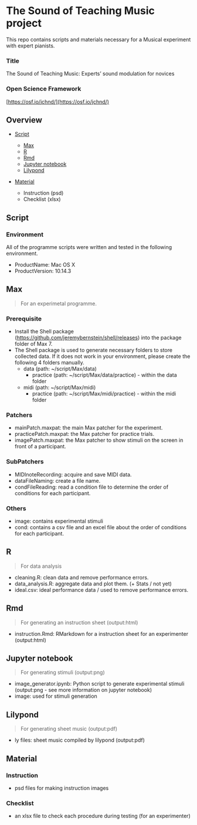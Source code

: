 # The Sound of Teaching Music project
This repo contains scripts and materials necessary for a Musical experiment with expert pianists.

### Title
The Sound of Teaching Music: Experts’ sound modulation for novices

### Open Science Framework
[https://osf.io/jchnd/](https://osf.io/jchnd/)


## Overview
- [Script](#Script)
    + [Max](#Max)
    + [R](#R)
    + [Rmd](#Rmd)
    + [Jupyter notebook](#Jupyter-notebook)
    + [Lilypond](#Lilypond)
    
- [Material](#Material)
    + Instruction (psd)
    + Checklist (xlsx)

## Script
### Environment
All of the programme scripts were written and tested in the following environment.

- ProductName:	Mac OS X  
- ProductVersion:	10.14.3

## Max
> For an experimetal programme.

### Prerequisite
- Install the Shell package (https://github.com/jeremybernstein/shell/releases) into the package folder of Max 7.
- The Shell package is used to generate necessary folders to store collected data. If it does not work in your environment, please create the following 4 folders manually.
    + data (path: ~/script/Max/data)
        + practice (path: ~/script/Max/data/practice) - within the data folder
    + midi (path: ~/script/Max/midi)
        + practice (path: ~/script/Max/midi/practice) - within the midi folder
        
### Patchers
- mainPatch.maxpat: the main Max patcher for the experiment.
- practicePatch.maxpat: the Max patcher for practice trials.
- imagePatch.maxpat: the Max patcher to show stimuli on the screen in front of a participant.

### SubPatchers
- MIDInoteRecording: acquire and save MIDI data.
- dataFileNaming: create a file name.
- condFileReading: read a condition file to determine the order of conditions for each participant.

### Others
- image: contains experimental stimuli
- cond: contains a csv file and an excel file about the order of conditions for each participant.

## R
> For data analysis

- cleaning.R: clean data and remove performance errors.
- data_analysis.R: aggregate data and plot them. (+ Stats / not yet)
- ideal.csv: ideal performance data / used to remove performance errors.

## Rmd
> For generating an instruction sheet (output:html)

- instruction.Rmd: RMarkdown for a instruction sheet for an experimenter (output:html)

## Jupyter notebook
> For generating stimuli (output:png)

- image_generator.ipynb: Python script to generate experimental stimuli (output:png - see more information on jupyter notebook)
- image: used for stimuli generation

## Lilypond
> For generating sheet music (output:pdf)

- ly files: sheet music compiled by lilypond (output:pdf)

## Material
### Instruction
- psd files for making instruction images

### Checklist
- an xlsx file to check each procedure during testing (for an experimenter)
